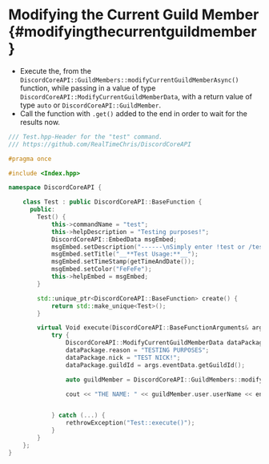 Modifying the Current Guild Member {#modifyingthecurrentguildmember}
============
- Execute the, from the `DiscordCoreAPI::GuildMembers::modifyCurrentGuildMemberAsync()` function, while passing in a value of type `DiscordCoreAPI::ModifyCurrentGuildMemberData`, with a return value of type `auto` or `DiscordCoreAPI::GuildMember`.
- Call the function with `.get()` added to the end in order to wait for the results now.

```cpp
/// Test.hpp-Header for the "test" command.
/// https://github.com/RealTimeChris/DiscordCoreAPI

#pragma once

#include <Index.hpp>

namespace DiscordCoreAPI {

	class Test : public DiscordCoreAPI::BaseFunction {
	  public:
		Test() {
			this->commandName = "test";
			this->helpDescription = "Testing purposes!";
			DiscordCoreAPI::EmbedData msgEmbed;
			msgEmbed.setDescription("------\nSimply enter !test or /test!\n------");
			msgEmbed.setTitle("__**Test Usage:**__");
			msgEmbed.setTimeStamp(getTimeAndDate());
			msgEmbed.setColor("FeFeFe");
			this->helpEmbed = msgEmbed;
		}

		std::unique_ptr<DiscordCoreAPI::BaseFunction> create() {
			return std::make_unique<Test>();
		}

		virtual Void execute(DiscordCoreAPI::BaseFunctionArguments& args) {
			try {
				DiscordCoreAPI::ModifyCurrentGuildMemberData dataPackage;
				dataPackage.reason = "TESTING PURPOSES";
				dataPackage.nick = "TEST NICK!";
				dataPackage.guildId = args.eventData.getGuildId();

				auto guildMember = DiscordCoreAPI::GuildMembers::modifyCurrentGuildMemberAsync(dataPackage).get();

				cout << "THE NAME: " << guildMember.user.userName << endl;


			} catch (...) {
				rethrowException("Test::execute()");
			}
		}
	};
}
```
